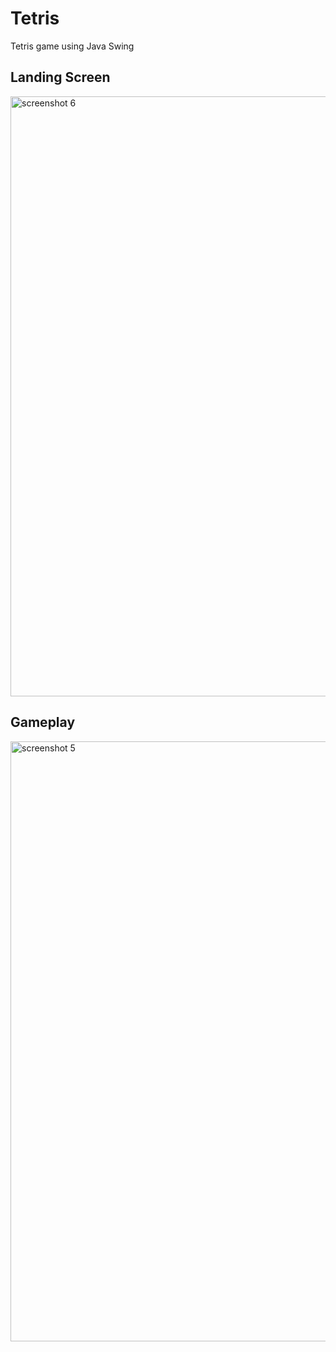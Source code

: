# Tetris
Tetris game using Java Swing
## Landing Screen
<img width="960" alt="screenshot 6" src="https://user-images.githubusercontent.com/25867064/40105159-cdb46096-58b7-11e8-993d-0359c2593e13.png">

## Gameplay

<img width="960" alt="screenshot 5" src="https://user-images.githubusercontent.com/25867064/40105160-cdcfa860-58b7-11e8-8bc4-1352e2f5b11e.png">
